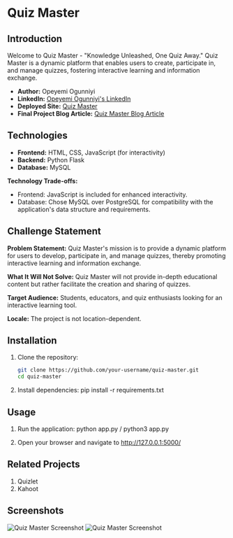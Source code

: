 # Quiz Master

## Introduction

Welcome to Quiz Master - "Knowledge Unleashed, One Quiz Away." Quiz Master is a dynamic platform that enables users to create, participate in, and manage quizzes, fostering interactive learning and information exchange.

- **Author:** Opeyemi Ogunniyi
- **LinkedIn:** [Opeyemi Ogunniyi's LinkedIn](https://www.linkedin.com/in/opeyemi-adegboye-58a35b1b4/)
- **Deployed Site:** [Quiz Master](#link-to-your-deployed-site)
- **Final Project Blog Article:** [Quiz Master Blog Article](#link-to-your-final-project-blog-article)

## Technologies

- **Frontend:** HTML, CSS, JavaScript (for interactivity)
- **Backend:** Python Flask
- **Database:** MySQL

**Technology Trade-offs:**
- Frontend: JavaScript is included for enhanced interactivity.
- Database: Chose MySQL over PostgreSQL for compatibility with the application's data structure and requirements.

## Challenge Statement

**Problem Statement:** Quiz Master's mission is to provide a dynamic platform for users to develop, participate in, and manage quizzes, thereby promoting interactive learning and information exchange.

**What It Will Not Solve:** Quiz Master will not provide in-depth educational content but rather facilitate the creation and sharing of quizzes.

**Target Audience:** Students, educators, and quiz enthusiasts looking for an interactive learning tool.

**Locale:** The project is not location-dependent.

## Installation

1. Clone the repository:
   ```bash
   git clone https://github.com/your-username/quiz-master.git
   cd quiz-master

2. Install dependencies:
   pip install -r requirements.txt

## Usage

1. Run the application:
   python app.py / python3 app.py

2. Open your browser and navigate to http://127.0.0.1:5000/

## Related Projects
1. Quizlet
2. Kahoot

## Screenshots

![Quiz Master Screenshot](./static/Images/scrn4.png)
![Quiz Master Screenshot](./static/Images/scrn5.png)

